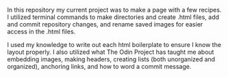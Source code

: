 In this repository my current project was to make a page with a few recipes. I utilized terminal commands to make directories and create .html files, add and commit repository changes, and rename saved images for easier access in the .html files.

I used my knowledge to write out each html boilerplate to ensure I know the layout properly. I also utilized what The Odin Project has taught me about embedding images, making headers, creating lists (both unorganized and organized), anchoring links, and how to word a commit message.